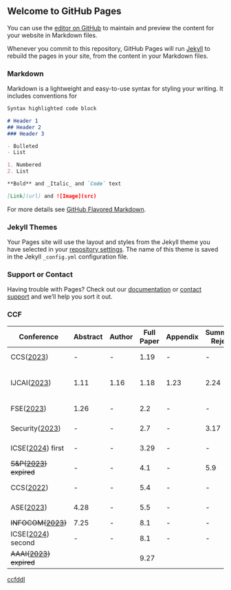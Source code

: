 
## Welcome to GitHub Pages

You can use the [editor on GitHub](https://github.com/flyboss/flyboss.github.io/edit/master/README.md) to maintain and preview the content for your website in Markdown files.

Whenever you commit to this repository, GitHub Pages will run [Jekyll](https://jekyllrb.com/) to rebuild the pages in your site, from the content in your Markdown files.

### Markdown

Markdown is a lightweight and easy-to-use syntax for styling your writing. It includes conventions for

```markdown
Syntax highlighted code block

# Header 1
## Header 2
### Header 3

- Bulleted
- List

1. Numbered
2. List

**Bold** and _Italic_ and `Code` text

[Link](url) and ![Image](src)
```

For more details see [GitHub Flavored Markdown](https://guides.github.com/features/mastering-markdown/).

### Jekyll Themes

Your Pages site will use the layout and styles from the Jekyll theme you have selected in your [repository settings](https://github.com/flyboss/flyboss.github.io/settings). The name of this theme is saved in the Jekyll `_config.yml` configuration file.

### Support or Contact

Having trouble with Pages? Check out our [documentation](https://help.github.com/categories/github-pages-basics/) or [contact support](https://github.com/contact) and we’ll help you sort it out.


### CCF

| Conference | Abstract | Author | Full Paper | Appendix | Summary Reject | Rebuttal | Notification | Pages |
| --- | --- | --- | --- | --- | --- | --- | --- | --- | 
| CCS([2023](https://cispa.saarland/group/cremers/events/CCS2023/)) | - | - | 1.19 | - | - | 2.18-3.6 | 3.10 | 12 body + any ref/appendices  |
| IJCAI([2023](https://ijcai-23.org/call-for-papers/)) | 1.11 | 1.16 | 1.18| 1.23 | 2.24 | 3.20-3.23| 4.19 | 7 body + 2 ref, appendix应该是另外的pdf | 
| FSE([2023](https://2023.esec-fse.org/track/fse-2023-research-papers)) | 1.26 | - | 2.2 | - | - | - | 5.4 | 10 body + 2 ref |
| Security([2023](https://www.usenix.org/conference/usenixsecurity23/call-for-papers)) | - | - | 2.7 | - | 3.17 | 4.24-4.26 | 5.8 | 13 body + any ref/appendices | 
| ICSE([2024](https://conf.researchr.org/home/icse-2024)) first | - | - | 3.29 | - | - |  | 6.2 | 10 body + 2 ref | 
| ~~S&P([2023](https://www.ieee-security.org/TC/SP2023/cfpapers.html)) expired~~ | - | - | 4.1 | - | 5.9 | 6.7-6.21 | 6.24 |
| CCS([2022](https://cispa.saarland/group/cremers/events/CCS2023/))  | - | - | 5.4 | - | - | 6.19-7.7 | 7.15 |
| ASE([2023](https://conf.researchr.org/track/ase-2023/ase-2023-papers)) | 4.28 | - | 5.5 | - | - | - | 7.17 | 10 body + 2 ref |
| ~~INFOCOM([2023](https://infocom2023.ieee-infocom.org/authors/call-papers-main-conference))~~ | 7.25 | - | 8.1 | - | - | - | 12.2 | 
| ICSE([2024](https://conf.researchr.org/home/icse-2024)) second | - | - | 8.1 | - | - |  | 10.10 | 10 body + 2 ref |
| ~~AAAI([2023](https://aaai.org/Conferences/AAAI-23/)) expired~~ |  |  | 9.27 |  | | 10.20-10.24 | 11.18 | 



[ccfddl](https://ccfddl.github.io/)
